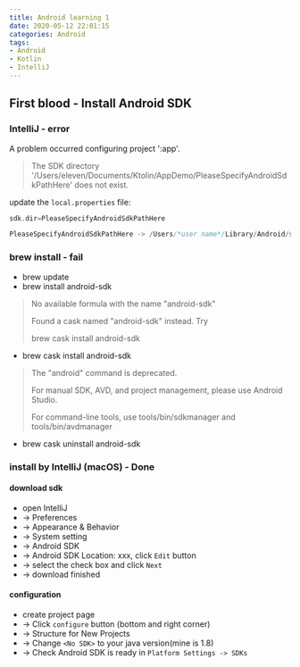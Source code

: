 ```yaml
---
title: Android learning 1
date: 2020-05-12 22:01:15
categories: Android
tags: 
- Android
- Kotlin
- IntelliJ
---
```




## First blood - Install Android SDK

### IntelliJ - error
A problem occurred configuring project ':app'.
> The SDK directory '/Users/eleven/Documents/Ktolin/AppDemo/PleaseSpecifyAndroidSdkPathHere' does not exist.


update the `local.properties` file:

```kotlin
sdk.dir=PleaseSpecifyAndroidSdkPathHere

PleaseSpecifyAndroidSdkPathHere -> /Users/*user name*/Library/Android/sdk
```

<!-- more -->


### brew install - fail
* brew update
* brew install android-sdk
> No available formula with the name "android-sdk"
>
> Found a cask named "android-sdk" instead. Try
> 
> brew cask install android-sdk 

* brew cask install android-sdk
> The "android" command is deprecated.
> 
> For manual SDK, AVD, and project management, please use Android Studio.
> 
> For command-line tools, use tools/bin/sdkmanager and tools/bin/avdmanager
>

* brew cask uninstall android-sdk


### install by IntelliJ (macOS) - Done

#### download sdk 

* open IntelliJ
* -> Preferences
* -> Appearance & Behavior
* -> System setting
* -> Android SDK
* -> Android SDK Location: xxx, click `Edit` button
* -> select the check box and click `Next`
* -> download finished

#### configuration

* create project page
* -> Click `configure` button (bottom and right corner)
* -> Structure for New Projects
* -> Change `<No SDK>` to your java version(mine is 1.8)
* -> Check Android SDK is ready in `Platform Settings -> SDKs`





